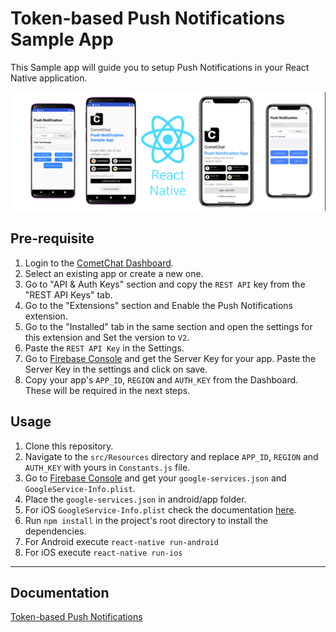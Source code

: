 # Token-based Push Notifications Sample App

This Sample app will guide you to setup Push Notifications in your React Native application.

![CometChat Pro React Native Push Notifications](images/cometchat-pro-react-native-push-notifications.png)

## Pre-requisite
1. Login to the <a href="https://app.cometchat.io/" target="_blank">CometChat Dashboard</a>.
2. Select an existing app or create a new one.
3. Go to "API & Auth Keys" section and copy the `REST API` key from the "REST API Keys" tab.
4. Go to the "Extensions" section and Enable the Push Notifications extension.
5. Go to the "Installed" tab in the same section and open the settings for this extension and Set the version to `V2`.
6. Paste the `REST API Key` in the Settings.
7. Go to <a href="https://console.firebase.google.com/" target="_blank">Firebase Console</a> and get the Server Key for your app. Paste the Server Key in the settings and click on save.
7. Copy your app's `APP_ID`, `REGION` and `AUTH_KEY` from the Dashboard. These will be required in the next steps.

## Usage

1. Clone this repository.
2. Navigate to the `src/Resources` directory and replace `APP_ID`, `REGION` and `AUTH_KEY` with yours in `Constants.js` file.
3. Go to <a href="https://console.firebase.google.com/" target="_blank">Firebase Console</a> and get your `google-services.json` and `GoogleService-Info.plist`.
4. Place the `google-services.json` in android/app folder.
5. For iOS `GoogleService-Info.plist` check the documentation <a href="https://rnfirebase.io/#3-ios-setup" target="_blank">here</a>.
5. Run `npm install` in the project's root directory to install the dependencies.
6. For Android execute `react-native run-android`
7. For iOS execute `react-native run-ios`

---

## Documentation

<a href="https://prodocs.cometchat.com/docs/extensions-enhanced-push-notification" target="_blank">Token-based Push Notifications</a>